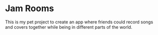 # Jam Rooms

This is my pet project to create an app where
friends could record songs and covers together
while being in different parts of the world.
